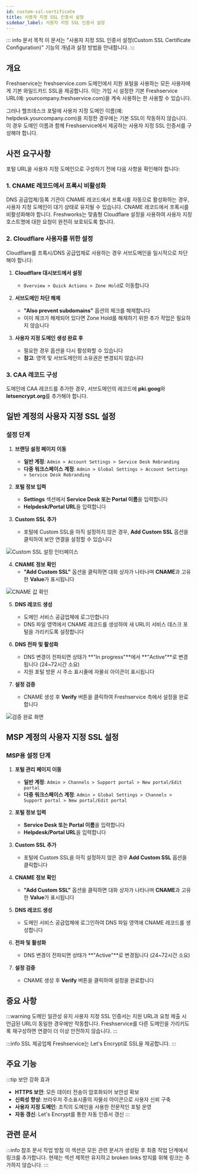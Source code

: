 ```yaml
---
id: custom-ssl-certificate
title: 사용자 지정 SSL 인증서 설정
sidebar_label: 사용자 지정 SSL 인증서 설정
---
```


::: info 문서 목적
이 문서는 "사용자 지정 SSL 인증서 설정(Custom SSL Certificate Configuration)" 기능의 개념과 설정 방법을 안내합니다.
:::

## 개요

Freshservice는 freshservice.com 도메인에서 지원 포털을 사용하는 모든 사용자에게 기본 와일드카드 SSL을 제공합니다. 이는 가입 시 설정한 기본 Freshservice URL(예: yourcompany.freshservice.com)을 계속 사용하는 한 사용할 수 있습니다.

그러나 헬프데스크 포털에 사용자 지정 도메인 이름(예: helpdesk.yourcompany.com)을 지정한 경우에는 기본 SSL이 작동하지 않습니다. 이 경우 도메인 이름과 함께 Freshservice에서 제공하는 사용자 지정 SSL 인증서를 구성해야 합니다.

## 사전 요구사항

포털 URL을 사용자 지정 도메인으로 구성하기 전에 다음 사항을 확인해야 합니다:

### 1. CNAME 레코드에서 프록시 비활성화

DNS 공급업체/등록 기관이 CNAME 레코드에서 프록시를 자동으로 활성화하는 경우, 사용자 지정 도메인이 대기 상태로 유지될 수 있습니다. CNAME 레코드에서 프록시를 비활성화해야 합니다. Freshworks는 맞춤형 Cloudflare 설정을 사용하여 사용자 지정 호스트명에 대한 요청이 완전히 보호되도록 합니다.

### 2. Cloudflare 사용자를 위한 설정

Cloudflare를 프록시/DNS 공급업체로 사용하는 경우 서브도메인을 일시적으로 차단해야 합니다:

1. **Cloudflare 대시보드에서 설정**
   - `Overview > Quick Actions > Zone Hold`로 이동합니다

2. **서브도메인 차단 해제**
   - **"Also prevent subdomains"** 옵션의 체크를 해제합니다
   - 이미 체크가 해제되어 있다면 Zone Hold를 해제하기 위한 추가 작업은 필요하지 않습니다

3. **사용자 지정 도메인 생성 완료 후**
   - 필요한 경우 옵션을 다시 활성화할 수 있습니다
   - **참고**: 영역 및 서브도메인의 소유권은 변경되지 않습니다

### 3. CAA 레코드 구성

도메인에 CAA 레코드를 추가한 경우, 서브도메인의 레코드에 **pki.goog**와 **letsencrypt.org**를 추가해야 합니다.

## 일반 계정의 사용자 지정 SSL 설정

### 설정 단계

1. **브랜딩 설정 페이지 이동**
   - **일반 계정**: `Admin > Account Settings > Service Desk Rebranding`
   - **다중 워크스페이스 계정**: `Admin > Global Settings > Account Settings > Service Desk Rebranding`

2. **포털 정보 입력**
   - **Settings** 섹션에서 **Service Desk 또는 Portal 이름**을 입력합니다
   - **Helpdesk/Portal URL**을 입력합니다

3. **Custom SSL 추가**
   - 포털에 Custom SSL을 아직 설정하지 않은 경우, **Add Custom SSL** 옵션을 클릭하여 보안 연결을 설정할 수 있습니다

![Custom SSL 설정 인터페이스](https://s3.amazonaws.com/cdn.freshdesk.com/data/helpdesk/attachments/production/50002505910/original/Fam64LNNm2ilOcVRXAikpbyyUEdAtb-1ag.png)

4. **CNAME 정보 확인**
   - **"Add Custom SSL"** 옵션을 클릭하면 대화 상자가 나타나며 **CNAME**과 고유한 **Value**가 표시됩니다

![CNAME 값 확인](https://s3.amazonaws.com/cdn.freshdesk.com/data/helpdesk/attachments/production/50002505911/original/nwFE5aWxiozukbM4gwQqeCeYY3ZbyjnZqg.png)

5. **DNS 레코드 생성**
   - 도메인 서비스 공급업체에 로그인합니다
   - DNS 파일 영역에서 CNAME 레코드를 생성하여 새 URL이 서비스 데스크 포털을 가리키도록 설정합니다

6. **DNS 전파 및 활성화**
   - DNS 변경이 전파되면 상태가 **"In progress"**에서 **"Active"**로 변경됩니다 (24~72시간 소요)
   - 지원 포털 방문 시 주소 표시줄에 자물쇠 아이콘이 표시됩니다

7. **설정 검증**
   - CNAME 생성 후 **Verify** 버튼을 클릭하여 Freshservice 측에서 설정을 완료합니다

![검증 완료 화면](https://s3.amazonaws.com/cdn.freshdesk.com/data/helpdesk/attachments/production/50002505909/original/spzmwoKnpzmxNNOgWJWRgc70ybeQqnTYZQ.png)

## MSP 계정의 사용자 지정 SSL 설정

### MSP용 설정 단계

1. **포털 관리 페이지 이동**
   - **일반 계정**: `Admin > Channels > Support portal > New portal/Edit portal`
   - **다중 워크스페이스 계정**: `Admin > Global Settings > Channels > Support portal > New portal/Edit portal`

2. **포털 정보 입력**
   - **Service Desk 또는 Portal 이름**을 입력합니다
   - **Helpdesk/Portal URL**을 입력합니다

3. **Custom SSL 추가**
   - 포털에 Custom SSL을 아직 설정하지 않은 경우 **Add Custom SSL** 옵션을 클릭합니다

4. **CNAME 정보 확인**
   - **"Add Custom SSL"** 옵션을 클릭하면 대화 상자가 나타나며 **CNAME**과 고유한 **Value**가 표시됩니다

5. **DNS 레코드 생성**
   - 도메인 서비스 공급업체에 로그인하여 DNS 파일 영역에 CNAME 레코드를 생성합니다

6. **전파 및 활성화**
   - DNS 변경이 전파되면 상태가 **"Active"**로 변경됩니다 (24~72시간 소요)

7. **설정 검증**
   - CNAME 생성 후 **Verify** 버튼을 클릭하여 설정을 완료합니다

## 중요 사항

:::warning 도메인 일관성 유지
사용자 지정 SSL 인증서는 지원 URL과 요청 제출 시 언급된 URL이 동일한 경우에만 작동합니다. Freshservice를 다른 도메인을 가리키도록 재구성하면 연결이 더 이상 안전하지 않습니다.
:::

:::info SSL 제공업체
Freshservice는 Let's Encrypt로 SSL을 제공합니다.
:::

## 주요 기능

:::tip 보안 강화 효과
- **HTTPS 보안**: 모든 데이터 전송이 암호화되어 보안성 확보
- **신뢰성 향상**: 브라우저 주소표시줄의 자물쇠 아이콘으로 사용자 신뢰 구축
- **사용자 지정 도메인**: 조직의 도메인을 사용한 전문적인 포털 운영
- **자동 갱신**: Let's Encrypt를 통한 자동 인증서 갱신
:::

## 관련 문서

:::info 참조 문서 작업 방침
이 섹션은 모든 관련 문서가 생성된 후 최종 작업 단계에서 링크를 추가합니다.
현재는 섹션 제목만 유지하고 broken links 방지를 위해 링크는 추가하지 않습니다.
:::

<!-- 최종 작업 시 아래 형태로 추가:
- [사용자 지정 URL 및 CNAME 설정](./vanity-url-setup)
- [서비스 데스크 브랜딩 설정](./service-desk-branding)
- [포털 접속 및 로그인](./portal-access-login)
-->
